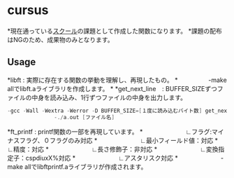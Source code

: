 # cursus　
*現在通っている[スクール](https://42tokyo.jp/)の課題として作成した関数になります。
*課題の配布はNGのため、成果物のみとなります。

## Usage
*libft : 実際に存在する関数の挙動を理解し、再現したもの。
*　　　　　-make allでlibft.aライブラリを作成します。
*
*get_next_line　: BUFFER_SIZEずつファイルの中身を読み込み、1行ずつファイルの中身を出力します。

```C
-gcc -Wall -Wextra -Werror -D BUFFER_SIZE=[１度に読み込むバイト数] get_next_line.c get_next_line_cutils.c main.c
　　　　　　　　　-./a.out [ファイル名]
```

*ft_printf : printf関数の一部を再現しています。
*　　　　　　　∟フラグ:マイナスフラグ、０フラグのみ対応
*　　　　　　　∟最小フィールド値：対応
*　　　　　　　∟精度：対応
*　　　　　　　∟長さ修飾子：非対応
*　　　　　　　∟変換指定子：cspdiuxX%対応
*　　　　　　　∟アスタリスク対応
*　　　　　　　-make allでlibftprintf.aライブラリが作成されます。
